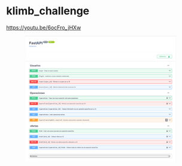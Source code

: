 # klimb_challenge
https://youtu.be/6ocFro_jHXw
<div align="center">
    <a href="./">
        <img src="./docs/API.png" width="80%"/>
    </a>
</div>
